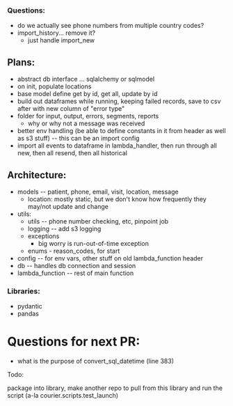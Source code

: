 ### Questions:

- do we actually see phone numbers from multiple country codes?
- import_history... remove it?
  - just handle import_new

## Plans:

- abstract db interface ... sqlalchemy or sqlmodel
- on init, populate locations
- base model define get by id, get all, update by id
- build out dataframes while running, keeping failed records, save to csv after with new column of "error type"
- folder for input, output, errors, segments, reports
  - why or why not a message was received
- better env handling (be able to define constants in it from header as well as s3 stuff) -- this can be an import config
- import all events to dataframe in lambda_handler, then run through all new, then all resend, then all historical

## Architecture:

- models -- patient, phone, email, visit, location, message
  - location: mostly static, but we don't know how frequently they may/not update and change
- utils:
  - utils -- phone number checking, etc, pinpoint job
  - logging -- add s3 logging
  - exceptions
    - big worry is run-out-of-time exception
  - enums - reason_codes, for start
- config -- for env vars, other stuff on old lambda_function header
- db -- handles db connection and session
- lambda_function -- rest of main function

### Libraries:

- pydantic
- pandas

# Questions for next PR:

- what is the purpose of convert_sql_datetime (line 383)

Todo:

package into library, make another repo to pull from this library and run the script (a-la courier.scripts.test_launch)

